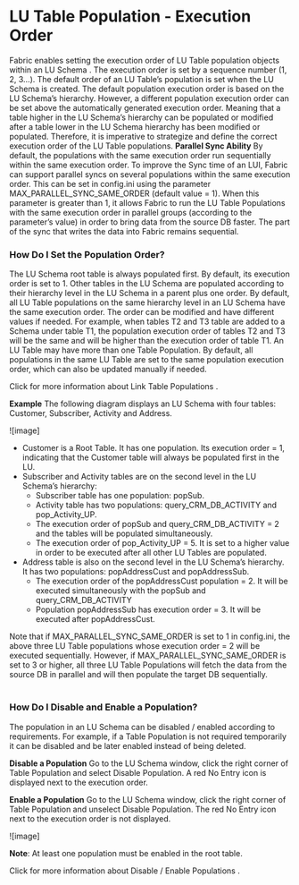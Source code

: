 # LU Table Population - Execution Order

Fabric enables setting the execution order of LU Table  population objects within an LU Schema .  The execution order is set by a sequence number (1, 2, 3…).
The default order of an LU Table’s population is set when the LU Schema is created. The default population execution order is based on the LU Schema’s hierarchy. However, a different population execution order can be set above the automatically generated execution order. Meaning that a table higher in the LU Schema’s hierarchy can be populated or modified after a table lower in the LU Schema hierarchy has been modified or populated. Therefore, it is imperative to strategize and define the correct execution order of the LU Table populations.
**Parallel Sync Ability**
By default, the populations with the same execution order run sequentially within the same execution order. 
To improve the Sync time of an LUI, Fabric can support parallel syncs on several populations within the same execution order. This can be set in config.ini using the parameter MAX_PARALLEL_SYNC_SAME_ORDER (default value = 1). When this parameter is greater than 1, it allows Fabric to run the LU Table Populations with the same execution order in parallel groups (according to the parameter’s value) in order to bring data from the source DB faster. The part of the sync that writes the data into Fabric remains sequential.

### How Do I Set the Population Order?

The LU Schema root table is always populated first. By default, its execution order is set to 1. Other tables in the LU Schema are populated according to their hierarchy level in the LU Schema in a parent plus one order.
By default, all LU Table populations on the same hierarchy level in an LU Schema have the same execution order. The order can be modified and have different values if needed. For example, when tables T2 and T3 table are added to a Schema under table T1, the population execution order of tables T2 and T3 will be the same and will be higher than the execution order of table T1.
An LU Table may have more than one Table Population. By default, all populations in the same LU Table are set to the same population execution order, which can also be updated manually if needed. 

Click for more information about Link Table Populations .

**Example**
The following diagram displays an LU Schema with four tables: Customer, Subscriber, Activity and Address.


![image]

*	Customer is a Root Table. It has one population. Its execution order = 1, indicating that the Customer table will always be populated first in the LU.
*	Subscriber and Activity tables are on the second level in the LU Schema’s hierarchy: 
    *	Subscriber table has one population: popSub. 
    *	Activity table has two populations: query_CRM_DB_ACTIVITY and pop_Activity_UP. 
    *	The execution order of popSub and query_CRM_DB_ACTIVITY = 2 and the tables will be populated simultaneously.
    *	The execution order of pop_Activity_UP = 5. It is set to a higher value in order to be executed after all other LU Tables are populated.
*	Address table is also on the second level in the LU Schema’s hierarchy. It has two populations: popAddressCust and popAddressSub. 
    *	The execution order of the popAddressCust population = 2. It will be executed simultaneously with the popSub and query_CRM_DB_ACTIVITY
    *	Population popAddressSub has execution order = 3. It will be executed after popAddressCust.

Note that if MAX_PARALLEL_SYNC_SAME_ORDER is set to 1 in config.ini, the above three LU Table populations whose execution order = 2 will be executed sequentially. However, if MAX_PARALLEL_SYNC_SAME_ORDER is set to 3 or higher, all three LU Table Populations will fetch the data from the source DB in parallel and will then populate the target DB sequentially.  
 
### How Do I Disable and Enable a Population? 
The population in an LU Schema can be disabled / enabled according to requirements. For example, if a Table Population is not required temporarily it can be disabled and be later enabled instead of being deleted. 

**Disable a Population**
Go to the LU Schema window,  click the right corner of Table Population and select Disable Population. A red No Entry icon is displayed next to the execution order.

**Enable a Population**
Go to the LU Schema window,  click the right corner of Table Population and unselect Disable Population. The red No Entry icon next to the execution order is not displayed.

![image]

**Note**: At least one population must be enabled in the root table.

Click for more information about Disable / Enable Populations .

